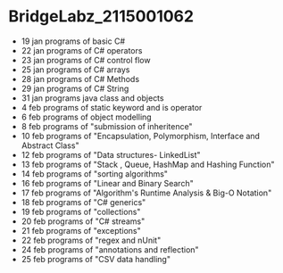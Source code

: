 # BridgeLabz_2115001062
- 19 jan programs of basic C# 
- 22 jan programs of C# operators
- 23 jan programs of C# control flow
- 25 jan programs of C# arrays
- 28 jan programs of C# Methods
- 29 jan programs of C# String
- 31 jan programs java class and objects
- 4 feb programs of static keyword and is operator
- 6 feb programs of object modelling
- 8 feb programs of "submission of inheritence"
- 10 feb programs of "Encapsulation, Polymorphism, Interface and Abstract Class"
- 12 feb programs of "Data structures- LinkedList"
- 13 feb programs of "Stack , Queue, HashMap and Hashing Function"
- 14 feb programs of "sorting algorithms"
- 16 feb programs of "Linear and Binary Search"
- 17 feb programs of "Algorithm's Runtime Analysis & Big-O Notation"
- 18 feb programs of "C# generics"
- 19 feb programs of "collections"
- 20 feb programs of "C# streams"
- 21 feb programs of "exceptions"
- 22 feb programs of "regex and nUnit"
- 24 feb programs of "annotations and reflection"
- 25 feb programs of "CSV data handling"
